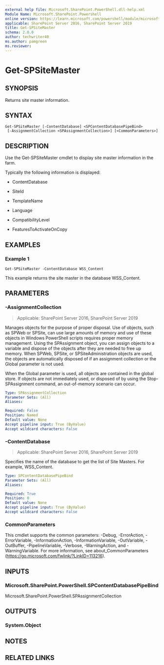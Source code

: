 ```yaml
---
external help file: Microsoft.SharePoint.PowerShell.dll-help.xml
Module Name: Microsoft.SharePoint.Powershell
online version: https://learn.microsoft.com/powershell/module/microsoft.sharepoint.powershell/get-spsitemaster
applicable: SharePoint Server 2016, SharePoint Server 2019
title: Get-SPSiteMaster
schema: 2.0.0
author: techwriter40
ms.author: pamgreen
ms.reviewer:
---
```


# Get-SPSiteMaster

## SYNOPSIS
Returns site master information.

## SYNTAX

```
Get-SPSiteMaster [-ContentDatabase] <SPContentDatabasePipeBind>
 [-AssignmentCollection <SPAssignmentCollection>] [<CommonParameters>]
```

## DESCRIPTION
Use the Get-SPSiteMaster cmdlet to display site master information in the farm.

Typically the following information is displayed:

* ContentDatabase

* SiteId

* TemplateName

* Language

* CompatibilityLevel

* FeaturesToActivateOnCopy

## EXAMPLES

### Example 1
```
Get-SPSiteMaster -ContentDatabase WSS_Content
```

This example returns the site master in the database WSS_Content.

## PARAMETERS

### -AssignmentCollection

> Applicable: SharePoint Server 2016, SharePoint Server 2019

Manages objects for the purpose of proper disposal. Use of objects, such as SPWeb or SPSite, can use large amounts of memory and use of these objects in Windows PowerShell scripts requires proper memory management. Using the SPAssignment object, you can assign objects to a variable and dispose of the objects after they are needed to free up memory. When SPWeb, SPSite, or SPSiteAdministration objects are used, the objects are automatically disposed of if an assignment collection or the Global parameter is not used.

When the Global parameter is used, all objects are contained in the global store. If objects are not immediately used, or disposed of by using the Stop-SPAssignment command, an out-of-memory scenario can occur.

```yaml
Type: SPAssignmentCollection
Parameter Sets: (All)
Aliases:

Required: False
Position: Named
Default value: None
Accept pipeline input: True (ByValue)
Accept wildcard characters: False
```

### -ContentDatabase

> Applicable: SharePoint Server 2016, SharePoint Server 2019

Specifies the name of the database to get the list of Site Masters. For example, WSS_Content.

```yaml
Type: SPContentDatabasePipeBind
Parameter Sets: (All)
Aliases:

Required: True
Position: 0
Default value: None
Accept pipeline input: True (ByValue)
Accept wildcard characters: False
```

### CommonParameters
This cmdlet supports the common parameters: -Debug, -ErrorAction, -ErrorVariable, -InformationAction, -InformationVariable, -OutVariable, -OutBuffer, -PipelineVariable, -Verbose, -WarningAction, and -WarningVariable. For more information, see about_CommonParameters (https://go.microsoft.com/fwlink/?LinkID=113216).

## INPUTS

### Microsoft.SharePoint.PowerShell.SPContentDatabasePipeBind
Microsoft.SharePoint.PowerShell.SPAssignmentCollection

## OUTPUTS

### System.Object

## NOTES

## RELATED LINKS
